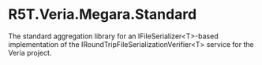 # R5T.Veria.Megara.Standard
The standard aggregation library for an IFileSerializer&lt;T>-based implementation of the IRoundTripFileSerializationVerifier&lt;T> service for the Veria project.
